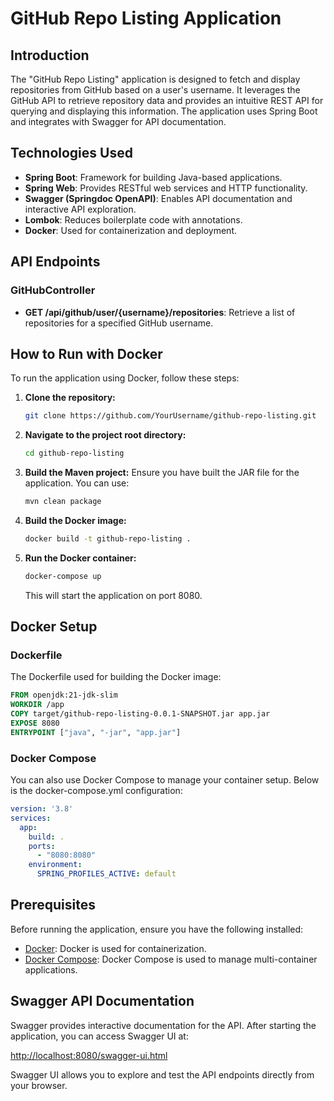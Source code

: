 # GitHub Repo Listing Application

## Introduction

The "GitHub Repo Listing" application is designed to fetch and display repositories from GitHub based on a user's username. It leverages the GitHub API to retrieve repository data and provides an intuitive REST API for querying and displaying this information. The application uses Spring Boot and integrates with Swagger for API documentation.

## Technologies Used

- **Spring Boot**: Framework for building Java-based applications.
- **Spring Web**: Provides RESTful web services and HTTP functionality.
- **Swagger (Springdoc OpenAPI)**: Enables API documentation and interactive API exploration.
- **Lombok**: Reduces boilerplate code with annotations.
- **Docker**: Used for containerization and deployment.

## API Endpoints

### GitHubController

- **GET /api/github/user/{username}/repositories**: Retrieve a list of repositories for a specified GitHub username.

## How to Run with Docker

To run the application using Docker, follow these steps:

1. **Clone the repository:**
   ```bash
   git clone https://github.com/YourUsername/github-repo-listing.git
2. **Navigate to the project root directory:**
   ```bash
   cd github-repo-listing
3. **Build the Maven project:**
   Ensure you have built the JAR file for the application. You can use:
   ```bash
   mvn clean package
4. **Build the Docker image:**
   ```bash
   docker build -t github-repo-listing .
5. **Run the Docker container:**
   ```bash
   docker-compose up
   ``` 
   This will start the application on port 8080.

## Docker Setup

### Dockerfile

The Dockerfile used for building the Docker image:

```dockerfile
FROM openjdk:21-jdk-slim
WORKDIR /app
COPY target/github-repo-listing-0.0.1-SNAPSHOT.jar app.jar
EXPOSE 8080
ENTRYPOINT ["java", "-jar", "app.jar"]
```
### Docker Compose
You can also use Docker Compose to manage your container setup. Below is the docker-compose.yml configuration:
```docker-compose.yml
version: '3.8'
services:
  app:
    build: .
    ports:
      - "8080:8080"
    environment:
      SPRING_PROFILES_ACTIVE: default
```


## Prerequisites

Before running the application, ensure you have the following installed:

- [Docker](https://www.docker.com/get-started): Docker is used for containerization.
- [Docker Compose](https://docs.docker.com/compose/install/): Docker Compose is used to manage multi-container applications.


## Swagger API Documentation

Swagger provides interactive documentation for the API. After starting the application, you can access Swagger UI at:

[http://localhost:8080/swagger-ui.html](http://localhost:8080/swagger-ui.html)

Swagger UI allows you to explore and test the API endpoints directly from your browser.
